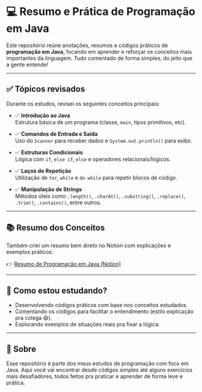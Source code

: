# 💻 Resumo e Prática de Programação em Java

Este repositório reúne anotações, resumos e códigos práticos de **programação em Java**, focando em aprender e reforçar os conceitos mais importantes da linguagem. Tudo comentado de forma simples, do jeito que a gente entende!

---

## ✅ Tópicos revisados

Durante os estudos, revisei os seguintes conceitos principais:

- ✅ **Introdução ao Java**  
  Estrutura básica de um programa (classe, `main`, tipos primitivos, etc).

- ✅ **Comandos de Entrada e Saída**  
  Uso do `Scanner` para receber dados e `System.out.println()` para exibir.

- ✅ **Estruturas Condicionais**  
  Lógica com `if`, `else if`, `else` e operadores relacionais/lógicos.

- ✅ **Laços de Repetição**  
  Utilização de `for`, `while` e `do while` para repetir blocos de código.

- ✅ **Manipulação de Strings**  
  Métodos úteis como `.length()`, `.charAt()`, `.substring()`, `.replace()`, `.trim()`, `.contains()`, entre outros.

---

## 📚 Resumo dos Conceitos

Também criei um resumo bem direto no Notion com explicações e exemplos práticos:

👉 [Resumo de Programação em Java (Notion)](https://www.notion.so/Resum-o-de-Programa-o-1efb543448598062bfeac53674cacf92?pvs=4)

---

## 🧠 Como estou estudando?

- Desenvolvendo códigos práticos com base nos conceitos estudados.
- Comentando os códigos para facilitar o entendimento (estilo explicação pra colega 😄).
- Explorando exemplos de situações reais pra fixar a lógica.

---

## 🚀 Sobre

Esse repositório é parte dos meus estudos de programação com foco em Java. Aqui você vai encontrar desde códigos simples até alguns exercícios mais desafiadores, todos feitos pra praticar e aprender de forma leve e prática.


